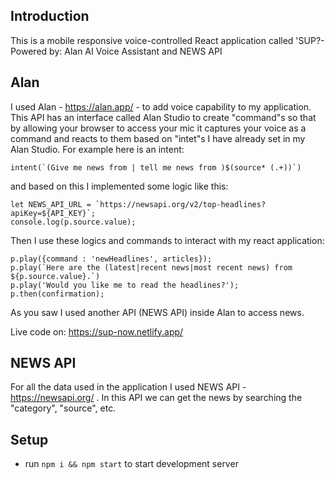 ## Introduction

This is a mobile responsive voice-controlled React application called 'SUP?-
Powered by: Alan AI Voice Assistant and NEWS API

## Alan

I used Alan - https://alan.app/ - to add voice capability to my application. This API has an interface called Alan Studio to create "command"s so that by allowing your browser to access your mic it captures your voice as a command and reacts to them based on "intet"s I have already set in my Alan Studio. For example here is an intent:

```
intent(`(Give me news from | tell me news from )$(source* (.+))`)
```

and based on this I implemented some logic like this:

```
let NEWS_API_URL = `https://newsapi.org/v2/top-headlines?apiKey=${API_KEY}`;
console.log(p.source.value);
```

Then I use these logics and commands to interact with my react application:

```
p.play({command : 'newHeadlines', articles});
p.play(`Here are the (latest|recent news|most recent news) from ${p.source.value}.`)
p.play('Would you like me to read the headlines?');
p.then(confirmation);
```

As you saw I used another API (NEWS API) inside Alan to access news.

Live code on: https://sup-now.netlify.app/

## NEWS API

For all the data used in the application I used NEWS API - https://newsapi.org/ . In this API we can get the news by searching the "category", "source", etc.

## Setup

- run `npm i && npm start` to start development server
